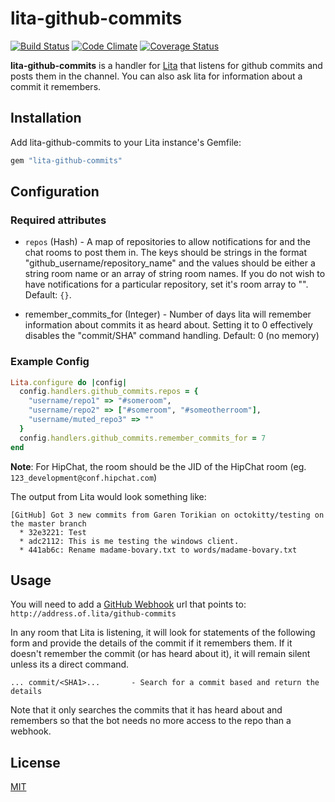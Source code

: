 # lita-github-commits

[![Build Status](https://travis-ci.org/webdestroya/lita-github-commits.png)](https://travis-ci.org/webdestroya/lita-github-commits)
[![Code Climate](https://codeclimate.com/github/webdestroya/lita-github-commits.png)](https://codeclimate.com/github/webdestroya/lita-github-commits)
[![Coverage Status](https://coveralls.io/repos/webdestroya/lita-github-commits/badge.png)](https://coveralls.io/r/webdestroya/lita-github-commits)

**lita-github-commits** is a handler for [Lita](https://github.com/jimmycuadra/lita) that listens for github commits and posts them in the channel.  You can also ask lita for information about a commit it remembers.

## Installation

Add lita-github-commits to your Lita instance's Gemfile:

``` ruby
gem "lita-github-commits"
```

## Configuration

### Required attributes

* `repos` (Hash) - A map of repositories to allow notifications for and the chat rooms to post them in. The keys should be strings in the format "github_username/repository_name" and the values should be either a string room name or an array of string room names. If you do not wish to have notifications for a particular repository, set it's room array to "".  Default: `{}`.

* remember_commits_for (Integer) - Number of days lita will remember information about commits it as heard about.  Setting it to 0 effectively disables the "commit/SHA" command handling.  Default: 0 (no memory)

### Example Config

``` ruby
Lita.configure do |config|
  config.handlers.github_commits.repos = {
    "username/repo1" => "#someroom",
    "username/repo2" => ["#someroom", "#someotherroom"],
    "username/muted_repo3" => ""
  }
  config.handlers.github_commits.remember_commits_for = 7
end
```

**Note**: For HipChat, the room should be the JID of the HipChat room (eg. `123_development@conf.hipchat.com`)

The output from Lita would look something like:

```
[GitHub] Got 3 new commits from Garen Torikian on octokitty/testing on the master branch
  * 32e3221: Test
  * adc2112: This is me testing the windows client.
  * 441ab6c: Rename madame-bovary.txt to words/madame-bovary.txt
```

## Usage

You will need to add a [GitHub Webhook](https://developer.github.com/webhooks/) url that points to: `http://address.of.lita/github-commits`

In any room that Lita is listening, it will look for statements of the following form and provide the details of the commit if it remembers them.  If it doesn't remember the commit (or has heard about it), it will remain silent unless its a direct command.
```
... commit/<SHA1>...       - Search for a commit based and return the details

```

Note that it only searches the commits that it has heard about and remembers so that the bot needs no more access to the repo than a webhook.

## License

[MIT](http://opensource.org/licenses/MIT)
